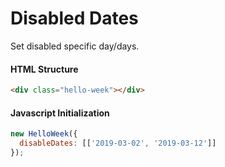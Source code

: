 # Disabled Dates

Set disabled specific day/days.

#### HTML Structure

```html
<div class="hello-week"></div>
```

#### Javascript Initialization

```js
new HelloWeek({
  disableDates: [['2019-03-02', '2019-03-12']]
});
```
